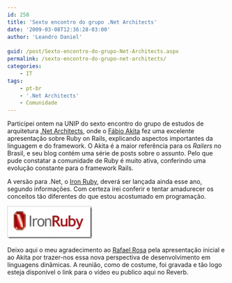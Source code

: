 ```yaml
---
id: 258
title: 'Sexto encontro do grupo .Net Architects'
date: '2009-03-08T12:36:28-03:00'
author: 'Leandro Daniel'

guid: /post/Sexto-encontro-do-grupo-Net-Architects.aspx
permalink: /sexto-encontro-do-grupo-net-architects/
categories:
    - IT
tags:
    - pt-br
    - '.Net Architects'
    - Comunidade
---
```


Participei ontem na UNIP do sexto encontro do grupo de estudos de arquitetura [.Net Architects](http://www.dotnetarchitects.net/), onde o [Fábio Akita](http://www.akitaonrails.com/) fez uma excelente apresentação sobre Ruby on Rails, explicando aspectos importantes da linguagem e do framework. O Akita é a maior referência para os *Railers* no Brasil, e seu blog contém uma série de posts sobre o assunto. Pelo que pude constatar a comunidade de Ruby é muito ativa, conferindo uma evolução constante para o framework Rails.

A versão para .Net, o [Iron Ruby](http://www.ironruby.net/), deverá ser lançada ainda esse ano, segundo informações. Com certeza irei conferir e tentar amadurecer os conceitos tão diferentes do que estou acostumado em programação.

![ironruby](/assets/pics/WindowsLiveWriter/Sextoencontrodogrupo.NetArchitects_AD25/ironruby_99991c2f-ecab-4240-82a9-38780c763c5d.png "ironruby")

Deixo aqui o meu agradecimento ao [Rafael Rosa](http://www.rafaelrosafu.com/) pela apresentação inicial e ao Akita por trazer-nos essa nova perspectiva de desenvolvimento em linguagens dinâmicas. A reunião, como de costume, foi gravada e tão logo esteja disponível o link para o vídeo eu publico aqui no Reverb.
